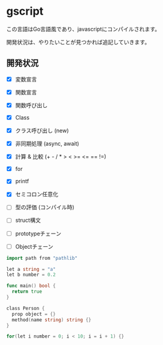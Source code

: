 # gscript

この言語はGo言語風であり、javascriptにコンパイルされます。

開発状況は、やりたいことが見つかれば追記していきます。

## 開発状況
- [x] 変数宣言
- [x] 関数宣言
- [x] 関数呼び出し
- [x] Class
- [x] クラス呼び出し (new)
- [x] 非同期処理 (async, await)
- [x] 計算 & 比較 (+ - / * > < >= <= == !=)
- [x] for
- [x] printf
- [x] セミコロン任意化
- [ ] 型の評価 (コンパイル時)
- [ ] struct構文

- [ ] prototypeチェーン
- [ ] Objectチェーン

```go
import path from "pathlib"

let a string = "a"
let b number = 0.2

func main() bool {
  return true
}

class Person {
  prop object = {}
  method(name string) string {}
}

for(let i number = 0; i < 10; i = i + 1) {}
```
